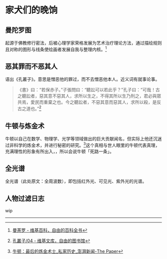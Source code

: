 # 家犬们的晚饷

## 曼陀罗图

起源于佛教修行密法，后被心理学家荣格发展为艺术治疗理论方法，通过描绘规则且对称的图形与线条使绘画者发展自我与整理内核。[^1]

## 恶其罪而不恶其人

语出《孔叢子》。意思是憎恶他的罪过，而不去憎恶他本人。近义词有就事论事。

> 《書》曰：“若保赤子。”子張問曰：“聽訟可以若此乎？”孔子曰：“可哉！古之聽訟者，惡其意不惡其人，求所以生之，不得其所以生乃刑之，君必與眾共焉，愛民而重棄之也。今之聽訟者，不惡其意而惡其人，求所以殺，是反古之道也。”[^2]

## 牛顿与炼金术

牛顿以自己在数学、物理学、光学等领域做出的巨大贡献闻名，但实际上他还沉迷过非科学的炼金术，并进行秘密的研究。[^3]这个真相与世人眼里的牛顿代表真理，充满理性的形象有所出入，，所以会说牛顿「死路一条」。

## 全光谱

全光谱（此处原文：全周波数），即包括红外光、可见光、紫外光的光谱。

## 人物过滤日志

wip

---

[^1]: [曼荼罗 - 维基百科，自由的百科全书](https://zh.wikipedia.org/wiki/%E6%9B%BC%E8%8D%BC%E7%BE%85)
[^2]: [孔叢子/04 - 维基文库，自由的图书馆](https://zh.wikisource.org/wiki/%E5%AD%94%E5%8F%A2%E5%AD%90/04)
[^3]: [牛顿：最后的炼金术士_私家历史_澎湃新闻-The Paper](https://www.thepaper.cn/newsDetail_forward_1452499)

